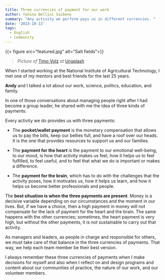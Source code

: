 ```yaml
---
title: Three currencies of payment for our work 
author: Yanina Bellini Saibene
summary: "Any activity we perform pays us in different currencies. "
date: '2023-10-13'
tags:
  - English
  - community
---
```



{{< figure src="featured.jpg" alt="Salt fields">}}

> _Picture of_ <a href="https://unsplash.com/es/@magict1911?utm_content=creditCopyText&utm_medium=referral&utm_source=unsplash">Timo Volz</a> _at_ <a href="https://unsplash.com/es/fotos/lPaVwVGDQUs?utm_content=creditCopyText&utm_medium=referral&utm_source=unsplash">Unsplash</a>
  
When I started working at the National Institute of Agricultural Technology, I met one of my mentors and best friends for the last 25 years.  

__Andy__ and I talked a lot about our work, science, politics, education, and family.

In one of those conversations about managing people right after I had become a group leader, he shared with me the idea of three kinds of payments:

Every activity we do provides us with three payments:

- The __pocket/wallet payment__ is the monetary compensation that allows us to pay the bills, keep our bellies full, and have a roof over our heads.  It is the one that provides resources to support us and our families.

- The __payment for the heart__ is the payment to our emotional well-being, to our mood, is how that activity makes us feel, how it helps us to feel fulfilled, to feel useful, and to feel that what we do is important or makes a difference.

- The __payment for the brain__, which has to do with the challenges that the activity poses, how it motivates us, how it helps us learn, and how it helps us become better professionals and people.

The __best situation is when the three payments are present__. Money is a decisive variable depending on our circumstances and the moment in our lives. But, if we have a choice, then a high payment in money will not compensate for the lack of payment for the heart and the brain. The same happens with the other currencies; sometimes, the heart payment is very high, but without the other payments, it is not sustainable to carry out that activity.

As managers and leaders, as people in charge and responsible for others, we must take care of that balance in the three currencies of payments. That way, we help each team member be their best version.

I always remember these three currencies of payments when I make decisions for myself and also when I reflect on and design programs and content about our communities of practice, the nature of our work, and our volunteer members.
